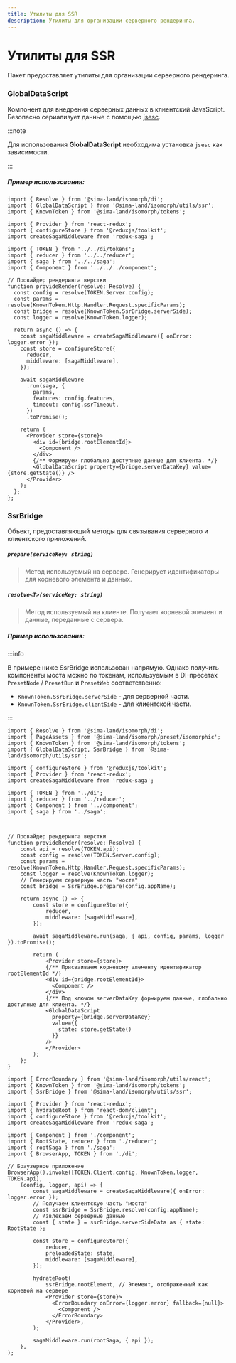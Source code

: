 ```yaml
---
title: Утилиты для SSR
description: Утилиты для организации серверного рендеринга.
---
```


# Утилиты для SSR

Пакет предоставляет утилиты для организации серверного рендеринга.

### GlobalDataScript

Компонент для внедрения серверных данных в клиентский JavaScript. Безопасно сериализует данные с помощью [jsesc](https://github.com/mathiasbynens/jsesc).

:::note

Для использования **GlobalDataScript** необходима установка `jsesc` как зависимости.

:::

##### Пример использования:

```tsx
import { Resolve } from '@sima-land/isomorph/di';
import { GlobalDataScript } from '@sima-land/isomorph/utils/ssr';
import { KnownToken } from '@sima-land/isomorph/tokens';

import { Provider } from 'react-redux';
import { configureStore } from '@reduxjs/toolkit';
import createSagaMiddleware from 'redux-saga';

import { TOKEN } from '../../di/tokens';
import { reducer } from '../../reducer';
import { saga } from '../../saga';
import { Component } from '../../../component';

// Провайдер рендеринга верстки
function provideRender(resolve: Resolve) {
  const config = resolve(TOKEN.Server.config);
  const params = resolve(KnownToken.Http.Handler.Request.specificParams);
  const bridge = resolve(KnownToken.SsrBridge.serverSide);
  const logger = resolve(KnownToken.logger);

  return async () => {
    const sagaMiddleware = createSagaMiddleware({ onError: logger.error });
    const store = configureStore({
      reducer,
      middleware: [sagaMiddleware],
    });

    await sagaMiddleware
      .run(saga, {
        params,
        features: config.features,
        timeout: config.ssrTimeout,
      })
      .toPromise();

    return (
      <Provider store={store}>
        <div id={bridge.rootElementId}>
          <Component />
        </div>
        {/** Формируем глобально доступные данные для клиента. */}
        <GlobalDataScript property={bridge.serverDataKey} value={store.getState()} />
      </Provider>
    );
  };
};
```

### SsrBridge

Объект, предоставляющий методы для связывания серверного и клиентского приложений.

##### ```prepare(serviceKey: string)```

> Метод используемый на сервере. Генерирует идентификаторы для корневого элемента и данных.

##### ```resolve<T>(serviceKey: string)```

> Метод используемый на клиенте. Получает корневой элемент и данные, переданные с сервера.

##### Пример использования:

:::info

В примере ниже SsrBridge использован напрямую. Однако получить компоненты моста можно по токенам, используемым в DI-пресетах `PresetNode` / `PresetBun` и `PresetWeb` соответственно:

* `KnownToken.SsrBridge.serverSide` - для серверной части.
* `KnownToken.SsrBridge.clientSide` - для клиентской части.

:::

```tsx title="На сервере:"
import { Resolve } from '@sima-land/isomorph/di';
import { PageAssets } from '@sima-land/isomorph/preset/isomorphic';
import { KnownToken } from '@sima-land/isomorph/tokens';
import { GlobalDataScript, SsrBridge } from '@sima-land/isomorph/utils/ssr';

import { configureStore } from '@reduxjs/toolkit';
import { Provider } from 'react-redux';
import createSagaMiddleware from 'redux-saga';

import { TOKEN } from '../di';
import { reducer } from '../reducer';
import { Component } from '../component';
import { saga } from '../saga';



// Провайдер рендеринга верстки
function provideRender(resolve: Resolve) {
    const api = resolve(TOKEN.api);
    const config = resolve(TOKEN.Server.config);
    const params = resolve(KnownToken.Http.Handler.Request.specificParams);
    const logger = resolve(KnownToken.logger);
    // Генерируем серверную часть "моста"
    const bridge = SsrBridge.prepare(config.appName);

    return async () => {
        const store = configureStore({
            reducer,
            middleware: [sagaMiddleware],
        });

        await sagaMiddleware.run(saga, { api, config, params, logger }).toPromise();

        return (
            <Provider store={store}>
            {/** Присваиваем корневому элементу идентификатор rootElementId */}
            <div id={bridge.rootElementId}>
              <Component />
            </div>
            {/** Под ключом serverDataKey формируем данные, глобально доступные для клиента. */}
            <GlobalDataScript
              property={bridge.serverDataKey}
              value={{
                state: store.getState()
              }}
            />
            </Provider>
        );
    };
}
```
 
```tsx title="На клиенте:"
import { ErrorBoundary } from '@sima-land/isomorph/utils/react';
import { KnownToken } from '@sima-land/isomorph/tokens';
import { SsrBridge } from '@sima-land/isomorph/utils/ssr';

import { Provider } from 'react-redux';
import { hydrateRoot } from 'react-dom/client';
import { configureStore } from '@reduxjs/toolkit';
import createSagaMiddleware from 'redux-saga';

import { Component } from './component';
import { RootState, reducer } from './reducer';
import { rootSaga } from './saga';
import { BrowserApp, TOKEN } from './di';

// Браузерное приложение
BrowserApp().invoke([TOKEN.Client.config, KnownToken.logger, TOKEN.api],
    (config, logger, api) => {
        const sagaMiddleware = createSagaMiddleware({ onError: logger.error });
        // Получаем клиентскую часть "моста"
        const ssrBridge = SsrBridge.resolve(config.appName);
        // Извлекаем серверные данные
        const { state } = ssrBridge.serverSideData as { state: RootState };
        
        const store = configureStore({
            reducer,
            preloadedState: state,
            middleware: [sagaMiddleware],
        });
        
        hydrateRoot(
            ssrBridge.rootElement, // Элемент, отображенный как корневой на сервере
            <Provider store={store}>
              <ErrorBoundary onError={logger.error} fallback={null}>
                <Component />
              </ErrorBoundary>
            </Provider>,
        );

        sagaMiddleware.run(rootSaga, { api });
    },
);
```
